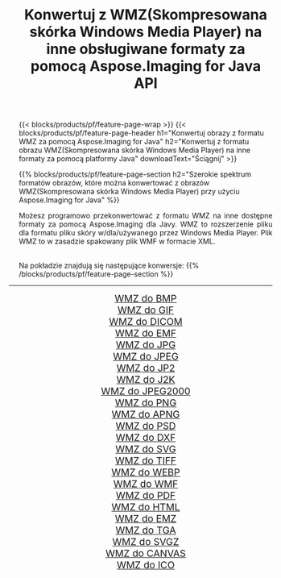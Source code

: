 ﻿---
title: Konwertuj z WMZ(Skompresowana skórka Windows Media Player) na inne obsługiwane formaty za pomocą Aspose.Imaging for Java API 
weight: 3920
url: /pl/java/conversion/from/wmz/ 
lang: pl
langdirlevel: 2
locales: zh-hans,ja,it,ru,de,es,fr,nl,id,lt,pl,pt,vi,tr,ko,zh-hant,ar,hi,th,sv,cs,uk,he
description: Aspose.Imaging może łatwo konwertować z formatu WMZ(Skompresowana skórka Windows Media Player) na inne formaty przy użyciu platformy Java
---

{{< blocks/products/pf/feature-page-wrap >}}
{{< blocks/products/pf/feature-page-header h1="Konwertuj obrazy z formatu WMZ za pomocą Aspose.Imaging for Java" h2="Konwertuj z formatu obrazu WMZ(Skompresowana skórka Windows Media Player) na inne formaty za pomocą platformy Java" downloadText="Ściągnij" >}}


{{% blocks/products/pf/feature-page-section  h2="Szerokie spektrum formatów obrazów, które można konwertować z obrazów WMZ(Skompresowana skórka Windows Media Player) przy użyciu Aspose.Imaging for Java" %}}
<p align=justify>Możesz programowo przekonwertować z formatu WMZ na inne dostępne formaty za pomocą
Aspose.Imaging dla Javy. WMZ to rozszerzenie pliku dla formatu pliku skóry w/dla/używanego przez Windows Media Player. Plik WMZ to w zasadzie spakowany plik WMF w formacie XML.</p>
<br/>
Na pokładzie znajdują się następujące konwersje:
{{% /blocks/products/pf/feature-page-section %}}
<div class="container-fluid productfamilypage bg-gray">
    <div class="convertypes bg-gray agp-content section">
        <div class="container">
		<hr style="margin-left:-20px;"/>
		<div class="row other-converters" style="gap: 10px;font-size: 19px;text-align:center;">
		    <div class='col-md-2 other-converter remove-lp remove-rp'><a href="/imaging/pl/java/conversion/wmz-to-bmp/" style="padding:15px;">WMZ do BMP</a></div><div class='col-md-2 other-converter remove-lp remove-rp'><a href="/imaging/pl/java/conversion/wmz-to-gif/" style="padding:15px;">WMZ do GIF</a></div><div class='col-md-2 other-converter remove-lp remove-rp'><a href="/imaging/pl/java/conversion/wmz-to-dicom/" style="padding:15px;">WMZ do DICOM</a></div><div class='col-md-2 other-converter remove-lp remove-rp'><a href="/imaging/pl/java/conversion/wmz-to-emf/" style="padding:15px;">WMZ do EMF</a></div><div class='col-md-2 other-converter remove-lp remove-rp'><a href="/imaging/pl/java/conversion/wmz-to-jpg/" style="padding:15px;">WMZ do JPG</a></div><div class='col-md-2 other-converter remove-lp remove-rp'><a href="/imaging/pl/java/conversion/wmz-to-jpeg/" style="padding:15px;">WMZ do JPEG</a></div><div class='col-md-2 other-converter remove-lp remove-rp'><a href="/imaging/pl/java/conversion/wmz-to-jp2/" style="padding:15px;">WMZ do JP2</a></div><div class='col-md-2 other-converter remove-lp remove-rp'><a href="/imaging/pl/java/conversion/wmz-to-j2k/" style="padding:15px;">WMZ do J2K</a></div><div class='col-md-2 other-converter remove-lp remove-rp'><a href="/imaging/pl/java/conversion/wmz-to-jpeg2000/" style="padding:15px;">WMZ do JPEG2000</a></div><div class='col-md-2 other-converter remove-lp remove-rp'><a href="/imaging/pl/java/conversion/wmz-to-png/" style="padding:15px;">WMZ do PNG</a></div><div class='col-md-2 other-converter remove-lp remove-rp'><a href="/imaging/pl/java/conversion/wmz-to-apng/" style="padding:15px;">WMZ do APNG</a></div><div class='col-md-2 other-converter remove-lp remove-rp'><a href="/imaging/pl/java/conversion/wmz-to-psd/" style="padding:15px;">WMZ do PSD</a></div><div class='col-md-2 other-converter remove-lp remove-rp'><a href="/imaging/pl/java/conversion/wmz-to-dxf/" style="padding:15px;">WMZ do DXF</a></div><div class='col-md-2 other-converter remove-lp remove-rp'><a href="/imaging/pl/java/conversion/wmz-to-svg/" style="padding:15px;">WMZ do SVG</a></div><div class='col-md-2 other-converter remove-lp remove-rp'><a href="/imaging/pl/java/conversion/wmz-to-tiff/" style="padding:15px;">WMZ do TIFF</a></div><div class='col-md-2 other-converter remove-lp remove-rp'><a href="/imaging/pl/java/conversion/wmz-to-webp/" style="padding:15px;">WMZ do WEBP</a></div><div class='col-md-2 other-converter remove-lp remove-rp'><a href="/imaging/pl/java/conversion/wmz-to-wmf/" style="padding:15px;">WMZ do WMF</a></div><div class='col-md-2 other-converter remove-lp remove-rp'><a href="/imaging/pl/java/conversion/wmz-to-pdf/" style="padding:15px;">WMZ do PDF</a></div><div class='col-md-2 other-converter remove-lp remove-rp'><a href="/imaging/pl/java/conversion/wmz-to-html/" style="padding:15px;">WMZ do HTML</a></div><div class='col-md-2 other-converter remove-lp remove-rp'><a href="/imaging/pl/java/conversion/wmz-to-emz/" style="padding:15px;">WMZ do EMZ</a></div><div class='col-md-2 other-converter remove-lp remove-rp'><a href="/imaging/pl/java/conversion/wmz-to-tga/" style="padding:15px;">WMZ do TGA</a></div><div class='col-md-2 other-converter remove-lp remove-rp'><a href="/imaging/pl/java/conversion/wmz-to-svgz/" style="padding:15px;">WMZ do SVGZ</a></div><div class='col-md-2 other-converter remove-lp remove-rp'><a href="/imaging/pl/java/conversion/wmz-to-canvas/" style="padding:15px;">WMZ do CANVAS</a></div><div class='col-md-2 other-converter remove-lp remove-rp'><a href="/imaging/pl/java/conversion/wmz-to-ico/" style="padding:15px;">WMZ do ICO</a></div>
                </div>
        </div>
    </div>
</div>
<br/>

